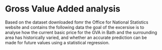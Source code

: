# Gross Value Added analysis

Based on the dataset downloaded fomr the Office for National Statistics website and contains the following data the goal of the excersise is to analyse how the current basic price for the GVA in Bath and the surrounding area has historically varied, and whether an accurate prediction can be made for future values using a statistical regression.
